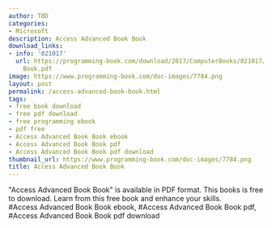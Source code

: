 ```yaml
---
author: TBD
categories:
- Microsoft
description: Access Advanced Book Book
download_links:
- info: '021017'
  url: https://programming-book.com/download/2017/ComputerBooks/021017/Access Advanced
    Book.pdf
image: https://www.programming-book.com/doc-images/7784.png
layout: post
permalink: /access-advanced-book-book.html
tags:
- free book download
- free pdf download
- free programming ebook
- pdf free
- Access Advanced Book Book ebook
- Access Advanced Book Book pdf
- Access Advanced Book Book pdf download
thumbnail_url: https://www.programming-book.com/doc-images/7784.png
title: Access Advanced Book Book
---
```


 
<div class="item-desc text-justify">
  "Access Advanced Book Book" is available in PDF format. This books is free to download. Learn from this free book and enhance your skills.
  <br>
  #Access Advanced Book Book ebook, #Access Advanced Book Book pdf, #Access Advanced Book Book pdf download
</div>